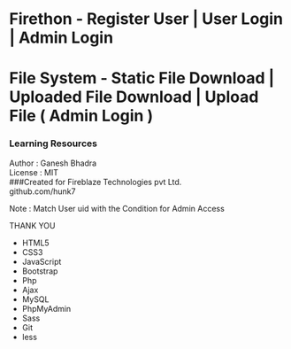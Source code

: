 # Firethon - Register User | User Login | Admin Login
# File System - Static File Download | Uploaded File Download | Upload File ( Admin Login )
### Learning Resources 
 Author : Ganesh Bhadra     
 License : MIT  
 ###Created for Fireblaze Technologies pvt Ltd.  
 github.com/hunk7     

Note : Match User uid with the Condition for Admin Access

THANK YOU

- HTML5 
- CSS3
- JavaScript
- Bootstrap
- Php
- Ajax
- MySQL
- PhpMyAdmin
- Sass
- Git
- less



